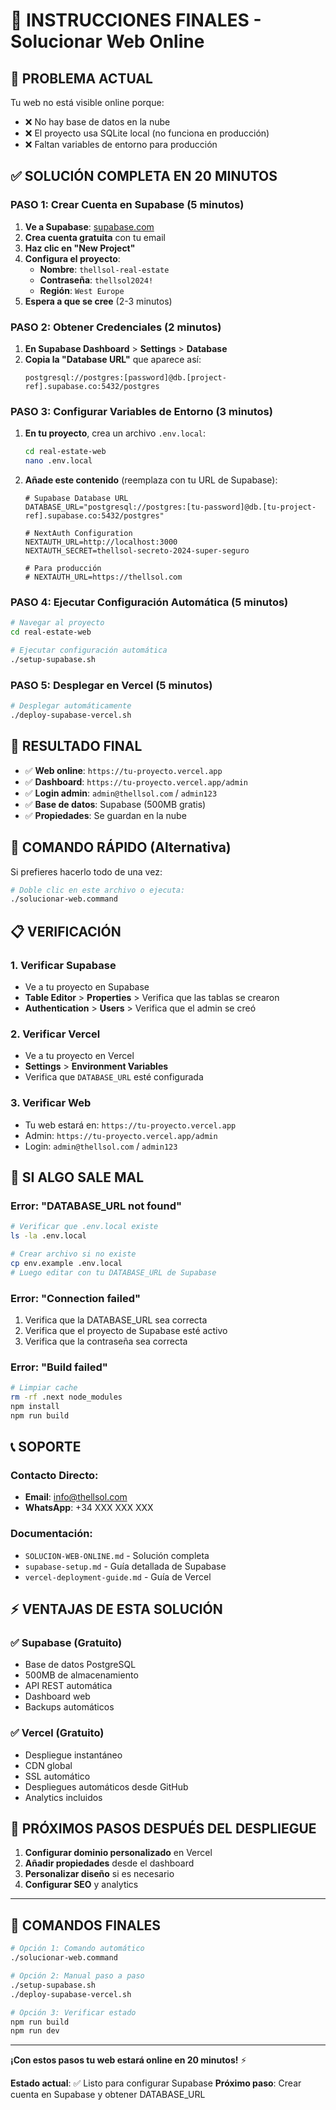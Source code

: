 # 🚀 INSTRUCCIONES FINALES - Solucionar Web Online

## 🎯 **PROBLEMA ACTUAL**
Tu web no está visible online porque:
- ❌ No hay base de datos en la nube
- ❌ El proyecto usa SQLite local (no funciona en producción)
- ❌ Faltan variables de entorno para producción

## ✅ **SOLUCIÓN COMPLETA EN 20 MINUTOS**

### **PASO 1: Crear Cuenta en Supabase (5 minutos)**

1. **Ve a Supabase**: [supabase.com](https://supabase.com)
2. **Crea cuenta gratuita** con tu email
3. **Haz clic en "New Project"**
4. **Configura el proyecto**:
   - **Nombre**: `thellsol-real-estate`
   - **Contraseña**: `thellsol2024!`
   - **Región**: `West Europe`
5. **Espera a que se cree** (2-3 minutos)

### **PASO 2: Obtener Credenciales (2 minutos)**

1. **En Supabase Dashboard** > **Settings** > **Database**
2. **Copia la "Database URL"** que aparece así:
   ```
   postgresql://postgres:[password]@db.[project-ref].supabase.co:5432/postgres
   ```

### **PASO 3: Configurar Variables de Entorno (3 minutos)**

1. **En tu proyecto**, crea un archivo `.env.local`:
   ```bash
   cd real-estate-web
   nano .env.local
   ```

2. **Añade este contenido** (reemplaza con tu URL de Supabase):
   ```env
   # Supabase Database URL
   DATABASE_URL="postgresql://postgres:[tu-password]@db.[tu-project-ref].supabase.co:5432/postgres"
   
   # NextAuth Configuration
   NEXTAUTH_URL=http://localhost:3000
   NEXTAUTH_SECRET=thellsol-secreto-2024-super-seguro
   
   # Para producción
   # NEXTAUTH_URL=https://thellsol.com
   ```

### **PASO 4: Ejecutar Configuración Automática (5 minutos)**

```bash
# Navegar al proyecto
cd real-estate-web

# Ejecutar configuración automática
./setup-supabase.sh
```

### **PASO 5: Desplegar en Vercel (5 minutos)**

```bash
# Desplegar automáticamente
./deploy-supabase-vercel.sh
```

## 🎉 **RESULTADO FINAL**

- ✅ **Web online**: `https://tu-proyecto.vercel.app`
- ✅ **Dashboard**: `https://tu-proyecto.vercel.app/admin`
- ✅ **Login admin**: `admin@thellsol.com` / `admin123`
- ✅ **Base de datos**: Supabase (500MB gratis)
- ✅ **Propiedades**: Se guardan en la nube

## 🔧 **COMANDO RÁPIDO (Alternativa)**

Si prefieres hacerlo todo de una vez:

```bash
# Doble clic en este archivo o ejecuta:
./solucionar-web.command
```

## 📋 **VERIFICACIÓN**

### **1. Verificar Supabase**
- Ve a tu proyecto en Supabase
- **Table Editor** > **Properties** > Verifica que las tablas se crearon
- **Authentication** > **Users** > Verifica que el admin se creó

### **2. Verificar Vercel**
- Ve a tu proyecto en Vercel
- **Settings** > **Environment Variables**
- Verifica que `DATABASE_URL` esté configurada

### **3. Verificar Web**
- Tu web estará en: `https://tu-proyecto.vercel.app`
- Admin: `https://tu-proyecto.vercel.app/admin`
- Login: `admin@thellsol.com` / `admin123`

## 🚨 **SI ALGO SALE MAL**

### **Error: "DATABASE_URL not found"**
```bash
# Verificar que .env.local existe
ls -la .env.local

# Crear archivo si no existe
cp env.example .env.local
# Luego editar con tu DATABASE_URL de Supabase
```

### **Error: "Connection failed"**
1. Verifica que la DATABASE_URL sea correcta
2. Verifica que el proyecto de Supabase esté activo
3. Verifica que la contraseña sea correcta

### **Error: "Build failed"**
```bash
# Limpiar cache
rm -rf .next node_modules
npm install
npm run build
```

## 📞 **SOPORTE**

### **Contacto Directo:**
- **Email**: info@thellsol.com
- **WhatsApp**: +34 XXX XXX XXX

### **Documentación:**
- `SOLUCION-WEB-ONLINE.md` - Solución completa
- `supabase-setup.md` - Guía detallada de Supabase
- `vercel-deployment-guide.md` - Guía de Vercel

## ⚡ **VENTAJAS DE ESTA SOLUCIÓN**

### **✅ Supabase (Gratuito)**
- Base de datos PostgreSQL
- 500MB de almacenamiento
- API REST automática
- Dashboard web
- Backups automáticos

### **✅ Vercel (Gratuito)**
- Despliegue instantáneo
- CDN global
- SSL automático
- Despliegues automáticos desde GitHub
- Analytics incluidos

## 🎯 **PRÓXIMOS PASOS DESPUÉS DEL DESPLIEGUE**

1. **Configurar dominio personalizado** en Vercel
2. **Añadir propiedades** desde el dashboard
3. **Personalizar diseño** si es necesario
4. **Configurar SEO** y analytics

---

## 🚀 **COMANDOS FINALES**

```bash
# Opción 1: Comando automático
./solucionar-web.command

# Opción 2: Manual paso a paso
./setup-supabase.sh
./deploy-supabase-vercel.sh

# Opción 3: Verificar estado
npm run build
npm run dev
```

---

**¡Con estos pasos tu web estará online en 20 minutos!** ⚡

**Estado actual**: ✅ Listo para configurar Supabase
**Próximo paso**: Crear cuenta en Supabase y obtener DATABASE_URL
